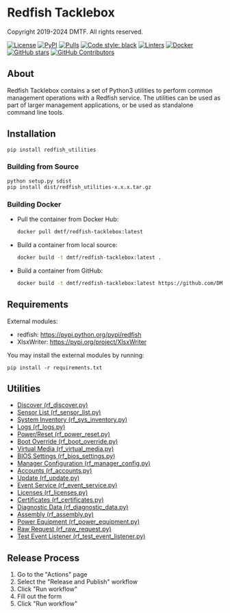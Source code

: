 # Redfish Tacklebox

Copyright 2019-2024 DMTF.  All rights reserved.

[![License](https://img.shields.io/badge/License-BSD%203--Clause-blue.svg)](https://github.com/DMTF/Redfish-Tacklebox/blob/main/LICENSE.md)
[![PyPI](https://img.shields.io/pypi/v/redfish-utilities)](https://pypi.org/project/redfish-utilities/)
[![Pulls](https://img.shields.io/docker/pulls/dmtf/redfish-tacklebox?style=flat&logo=docker&label=Pulls)](https://hub.docker.com/r/dmtf/redfish-tacklebox)
[![Code style: black](https://img.shields.io/badge/code%20style-black-000000.svg?style=flat)](https://github.com/psf/black)
[![Linters](https://github.com/DMTF/Redfish-Tacklebox/actions/workflows/linters.yml/badge.svg)](https://github.com/DMTF/Redfish-Tacklebox/actions/workflows/linters.yml)
[![Docker](https://github.com/DMTF/Redfish-Tacklebox/actions/workflows/docker.yml/badge.svg)](https://github.com/DMTF/Redfish-Tacklebox/actions/workflows/docker.yml)
[![GitHub stars](https://img.shields.io/github/stars/DMTF/Redfish-Tacklebox.svg?style=flat-square&label=github%20stars)](https://github.com/DMTF/Redfish-Tacklebox)
[![GitHub Contributors](https://img.shields.io/github/contributors/DMTF/Redfish-Tacklebox.svg?style=flat-square)](https://github.com/DMTF/Redfish-Tacklebox/graphs/contributors)

## About

Redfish Tacklebox contains a set of Python3 utilities to perform common management operations with a Redfish service.
The utilities can be used as part of larger management applications, or be used as standalone command line tools.

## Installation

`pip install redfish_utilities`

### Building from Source

```
python setup.py sdist
pip install dist/redfish_utilities-x.x.x.tar.gz
```

### Building Docker

* Pull the container from Docker Hub:

    ```bash
    docker pull dmtf/redfish-tacklebox:latest
    ```
* Build a container from local source:

    ```bash
    docker build -t dmtf/redfish-tacklebox:latest .
    ```
* Build a container from GitHub:

    ```bash
    docker build -t dmtf/redfish-tacklebox:latest https://github.com/DMTF/Redfish-Tacklebox.git
    ```

## Requirements

External modules:
* redfish: https://pypi.python.org/pypi/redfish
* XlsxWriter: https://pypi.org/project/XlsxWriter

You may install the external modules by running:

`pip install -r requirements.txt`

## Utilities

* [Discover (rf_discover.py)](https://github.com/DMTF/Redfish-Tacklebox/blob/main/docs/rf_discover.md)
* [Sensor List (rf_sensor_list.py)](https://github.com/DMTF/Redfish-Tacklebox/blob/main/docs/rf_sensor_list.md)
* [System Inventory (rf_sys_inventory.py)](https://github.com/DMTF/Redfish-Tacklebox/blob/main/docs/rf_sys_inventory.md)
* [Logs (rf_logs.py)](https://github.com/DMTF/Redfish-Tacklebox/blob/main/docs/rf_logs.md)
* [Power/Reset (rf_power_reset.py)](https://github.com/DMTF/Redfish-Tacklebox/blob/main/docs/rf_power_reset.md)
* [Boot Override (rf_boot_override.py)](https://github.com/DMTF/Redfish-Tacklebox/blob/main/docs/rf_boot_override.md)
* [Virtual Media (rf_virtual_media.py)](https://github.com/DMTF/Redfish-Tacklebox/blob/main/docs/rf_virtual_media.md)
* [BIOS Settings (rf_bios_settings.py)](https://github.com/DMTF/Redfish-Tacklebox/blob/main/docs/rf_bios_settings.md)
* [Manager Configuration (rf_manager_config.py)](https://github.com/DMTF/Redfish-Tacklebox/blob/main/docs/rf_manager_config.md)
* [Accounts (rf_accounts.py)](https://github.com/DMTF/Redfish-Tacklebox/blob/main/docs/rf_accounts.md)
* [Update (rf_update.py)](https://github.com/DMTF/Redfish-Tacklebox/blob/main/docs/rf_update.md)
* [Event Service (rf_event_service.py)](https://github.com/DMTF/Redfish-Tacklebox/blob/main/docs/rf_event_service.md)
* [Licenses (rf_licenses.py)](https://github.com/DMTF/Redfish-Tacklebox/blob/main/docs/rf_licenses.md)
* [Certificates (rf_certificates.py)](https://github.com/DMTF/Redfish-Tacklebox/blob/main/docs/rf_certificates.md)
* [Diagnostic Data (rf_diagnostic_data.py)](https://github.com/DMTF/Redfish-Tacklebox/blob/main/docs/rf_diagnostic_data.md)
* [Assembly (rf_assembly.py)](https://github.com/DMTF/Redfish-Tacklebox/blob/main/docs/rf_assembly.md)
* [Power Equipment (rf_power_equipment.py)](https://github.com/DMTF/Redfish-Tacklebox/blob/main/docs/rf_power_equipment.md)
* [Raw Request (rf_raw_request.py)](https://github.com/DMTF/Redfish-Tacklebox/blob/main/docs/rf_raw_request.md)
* [Test Event Listener (rf_test_event_listener.py)](https://github.com/DMTF/Redfish-Tacklebox/blob/main/docs/rf_test_event_listener.md)

## Release Process

1. Go to the "Actions" page
2. Select the "Release and Publish" workflow
3. Click "Run workflow"
4. Fill out the form
5. Click "Run workflow"
